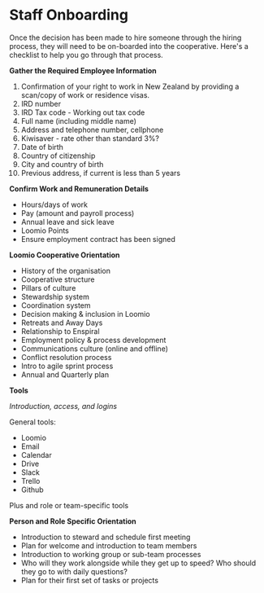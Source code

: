# Staff Onboarding
Once the decision has been made to hire someone through the hiring process, they will need to be on-boarded into the cooperative. Here's a checklist to help you go through that process.

**Gather the Required Employee Information**

1. Confirmation of your right to work in New Zealand by providing a scan/copy of work or residence visas. 
2. IRD number
3. IRD Tax code - Working out tax code
4. Full name (including middle name)
5. Address and telephone number, cellphone
6. Kiwisaver - rate other than standard 3%?
7. Date of birth
8. Country of citizenship
9. City and country of birth
10. Previous address, if current is less than 5 years

**Confirm Work and Remuneration Details**

* Hours/days of work
* Pay (amount and payroll process)
* Annual leave and sick leave
* Loomio Points
* Ensure employment contract has been signed


**Loomio Cooperative Orientation**

* History of the organisation
* Cooperative structure
* Pillars of culture
* Stewardship system
* Coordination system
* Decision making & inclusion in Loomio
* Retreats and Away Days
* Relationship to Enspiral
* Employment policy & process development
* Communications culture (online and offline)
* Conflict resolution process
* Intro to agile sprint process
* Annual and Quarterly plan

**Tools**

*Introduction, access, and logins*

General tools:

* Loomio
* Email
* Calendar
* Drive
* Slack
* Trello
* Github

Plus and role or team-specific tools

**Person and Role Specific Orientation**

* Introduction to steward and schedule first meeting
* Plan for welcome and introduction to team members
* Introduction to working group or sub-team processes
* Who will they work alongside while they get up to speed? Who should they go to with daily questions?
* Plan for their first set of tasks or projects







